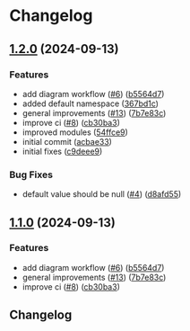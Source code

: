 # Changelog

## [1.2.0](https://github.com/beholdenkey/terraform-harvester-vm/compare/v1.1.0...v1.2.0) (2024-09-13)

### Features

* add diagram workflow ([#6](https://github.com/beholdenkey/terraform-harvester-vm/issues/6)) ([b5564d7](https://github.com/beholdenkey/terraform-harvester-vm/commit/b5564d7725be77f8590cbec6b58a2dcf96f92a27))
* added default namespace ([367bd1c](https://github.com/beholdenkey/terraform-harvester-vm/commit/367bd1cd9d86490684b44090b746c19ea702ac99))
* general improvements ([#13](https://github.com/beholdenkey/terraform-harvester-vm/issues/13)) ([7b7e83c](https://github.com/beholdenkey/terraform-harvester-vm/commit/7b7e83c2226baf110dda0ab5cf5dac07419bf95b))
* improve ci ([#8](https://github.com/beholdenkey/terraform-harvester-vm/issues/8)) ([cb30ba3](https://github.com/beholdenkey/terraform-harvester-vm/commit/cb30ba3e749a138c4cc14275543794e1e205d028))
* improved modules ([54ffce9](https://github.com/beholdenkey/terraform-harvester-vm/commit/54ffce9992fae47db8c1ff1d0df87a0f8c383a94))
* initial commit ([acbae33](https://github.com/beholdenkey/terraform-harvester-vm/commit/acbae339aeed57f2dbc1f9755f76ae17e1a53199))
* initial fixes ([c9deee9](https://github.com/beholdenkey/terraform-harvester-vm/commit/c9deee96f6f24a6af89eccbd5b384963b9999d67))

### Bug Fixes

* default value should be null ([#4](https://github.com/beholdenkey/terraform-harvester-vm/issues/4)) ([d8afd55](https://github.com/beholdenkey/terraform-harvester-vm/commit/d8afd557e101fba2fa83be82c0f0d9c155238884))

## [1.1.0](https://github.com/beholdenkey/terraform-harvester-vm/compare/v1.0.1...v1.1.0) (2024-09-13)

### Features

* add diagram workflow ([#6](https://github.com/beholdenkey/terraform-harvester-vm/issues/6)) ([b5564d7](https://github.com/beholdenkey/terraform-harvester-vm/commit/b5564d7725be77f8590cbec6b58a2dcf96f92a27))
* general improvements ([#13](https://github.com/beholdenkey/terraform-harvester-vm/issues/13)) ([7b7e83c](https://github.com/beholdenkey/terraform-harvester-vm/commit/7b7e83c2226baf110dda0ab5cf5dac07419bf95b))
* improve ci ([#8](https://github.com/beholdenkey/terraform-harvester-vm/issues/8)) ([cb30ba3](https://github.com/beholdenkey/terraform-harvester-vm/commit/cb30ba3e749a138c4cc14275543794e1e205d028))

## Changelog
